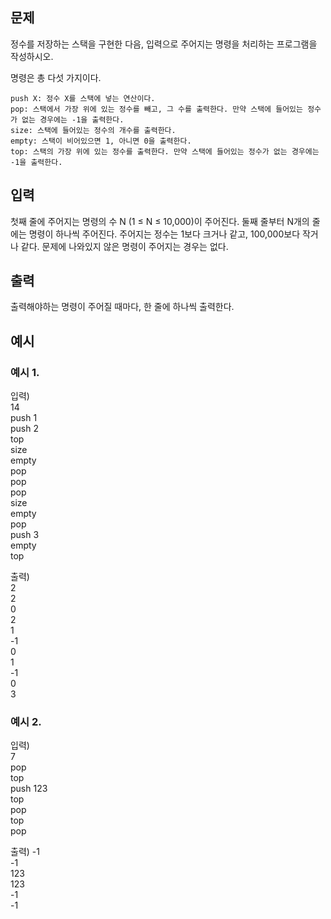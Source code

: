 ## 문제  

정수를 저장하는 스택을 구현한 다음, 입력으로 주어지는 명령을 처리하는 프로그램을 작성하시오.

명령은 총 다섯 가지이다.

```
push X: 정수 X를 스택에 넣는 연산이다.  
pop: 스택에서 가장 위에 있는 정수를 빼고, 그 수를 출력한다. 만약 스택에 들어있는 정수가 없는 경우에는 -1을 출력한다.  
size: 스택에 들어있는 정수의 개수를 출력한다.  
empty: 스택이 비어있으면 1, 아니면 0을 출력한다.  
top: 스택의 가장 위에 있는 정수를 출력한다. 만약 스택에 들어있는 정수가 없는 경우에는 -1을 출력한다.  
```

## 입력

첫째 줄에 주어지는 명령의 수 N (1 ≤ N ≤ 10,000)이 주어진다. 둘째 줄부터 N개의 줄에는 명령이 하나씩 주어진다. 주어지는 정수는 1보다 크거나 같고, 100,000보다 작거나 같다. 문제에 나와있지 않은 명령이 주어지는 경우는 없다.


## 출력

출력해야하는 명령이 주어질 때마다, 한 줄에 하나씩 출력한다.


## 예시  

### 예시 1.

입력)  
14  
push 1  
push 2  
top  
size  
empty  
pop  
pop  
pop  
size  
empty  
pop  
push 3  
empty  
top  

출력)  
2  
2  
0  
2  
1  
-1  
0  
1  
-1  
0  
3  


### 예시 2.

입력)  
7  
pop  
top  
push 123  
top  
pop  
top  
pop  

출력)
-1  
-1  
123  
123  
-1  
-1  

